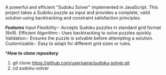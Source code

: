 A powerful and efficient "Sudoku Solver" implemented in JavaScript. This project takes a Sudoku puzzle as input and provides a complete, 
valid solution using backtracking and constraint satisfaction principles.

*********Features*********
Input Flexibility:- Accepts Sudoku puzzles in standard grid format (9x9).
Efficient Algorithm:- Uses backtracking to solve puzzles quickly.
Validation:- Ensures the puzzle is solvable before attempting a solution.
Customizable:- Easy to adapt for different grid sizes or rules.

**********How to clone repository*********
1. git clone https://github.com/username/sudoku-solver.git
2. cd sudoku-solver
